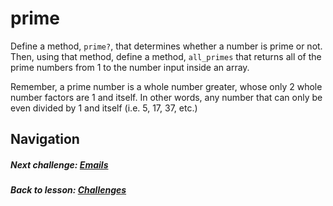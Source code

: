 # prime
Define a method, `prime?`, that determines whether a number is prime or not. Then, using that method, define a method, `all_primes` that returns all of the prime numbers from 1 to the number input inside an array.   

Remember, a prime number is a whole number greater, whose only 2 whole number factors are 1 and itself. In other words, any number that can only be even divided by 1 and itself (i.e. 5, 17, 37, etc.)

## Navigation  
##### Next challenge: [Emails](https://github.com/Coderdotnew/intro_web_apps_bs/tree/master/05_class/03_challenges/code/02_emails)    
##### Back to lesson: [Challenges](https://github.com/Coderdotnew/intro_web_apps_bs/tree/master/05_class/03_challenges)  